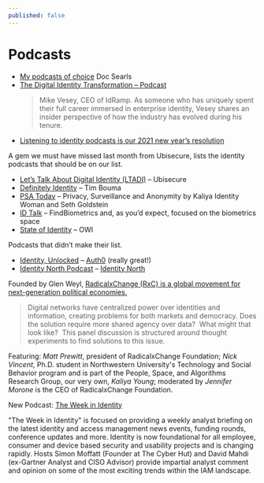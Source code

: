 ```yaml
---
published: false
---
```


# Podcasts

* [My podcasts of choice](https://blogs.harvard.edu/doc/2021/05/04/podcasts/) Doc Searls
* [The Digital Identity Transformation – Podcast](https://idramp.com/the-digital-identity-transformation-podcast/)
  > Mike Vesey, CEO of IdRamp. As someone who has uniquely spent their full career immersed in enterprise identity, Vesey shares an insider perspective of how the industry has evolved during his tenure.
* [Listening to identity podcasts is our 2021 new year’s resolution](https://www.ubisecure.com/education/why-listen-to-identity-podcasts/)

A gem we must have missed last month from Ubisecure, lists the identity podcasts that should be on our list.

- [Let’s Talk About Digital Identity (LTADI)](https://www.ubisecure.com/lets-talk-about-digital-identity-podcast/) – Ubisecure
- [Definitely Identity](https://podcasts.apple.com/ca/podcast/definitely-identity/id1496565155) – Tim Bouma
- [PSA Today](https://open.spotify.com/show/0lkmZrdHMIJrkIEqT13SJQ) – Privacy, Surveillance and Anonymity by Kaliya Identity Woman and Seth Goldstein
- [ID Talk](https://findbiometrics.com/topics/id-talk-podcast/) – FindBiometrics and, as you’d expect, focused on the biometrics space
- [State of Identity](https://oneworldidentity.com/podcast-main/) – OWI

Podcasts that didn’t make their list.

- [Identity, Unlocked](http://identityunlocked.auth0.com/) – [Auth0](https://auth0.com/) (really great!)
- [Identity North Podcast](https://podcasts.apple.com/ca/podcast/identity-north-podcast/id1450122415) – [Identity North](https://www.identitynorth.ca/)

Founded by Glen Weyl, [RadicalxChange (RxC) is a global movement for next-generation political economies.](https://www.radicalxchange.org/about/)
  > Digital networks have centralized power over identities and information, creating problems for both markets and democracy. Does the solution require more shared agency over data?  What might that look like?  This panel discussion is structured around thought experiments to find solutions to this issue.

Featuring: *Matt Prewitt*, president of RadicalxChange Foundation; *Nick Vincent*, Ph.D. student in Northwestern University's Technology and Social Behavior program and is part of the People, Space, and Algorithms Research Group, our very own, *Kaliya Young*; moderated by *Jennifer Morone* is the CEO of RadicalxChange Foundation.


New Podcast: [The Week in Identity](https://anchor.fm/the-cyber-hut/)

"The Week in Identity" is focused on providing a weekly analyst briefing on the latest identity and access management news events, funding rounds, conference updates and more. Identity is now foundational for all employee, consumer and device based security and usability projects and is changing rapidly. Hosts Simon Moffatt (Founder at The Cyber Hut) and David Mahdi (ex-Gartner Analyst and CISO Advisor) provide impartial analyst comment and opinion on some of the most exciting trends within the IAM landscape.
